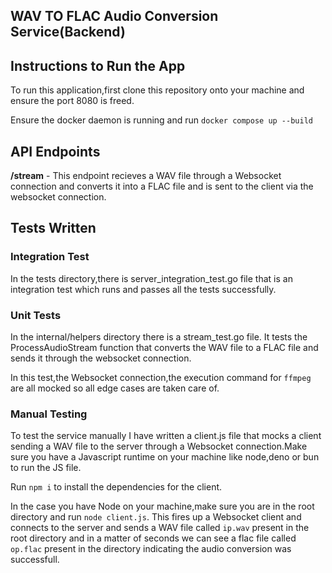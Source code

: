 ## WAV TO FLAC Audio Conversion Service(Backend)

## Instructions to Run the App

To run this application,first clone this repository onto your machine and ensure the port 8080 is freed.

Ensure the docker daemon is running and run `docker compose up --build`

## API Endpoints

**/stream** - This endpoint recieves a WAV file through a Websocket connection and converts it into a FLAC file and is sent to the client via the websocket connection.

## Tests Written

### Integration Test

In the tests directory,there is server_integration_test.go file that is an integration test which runs and passes all the tests successfully.

### Unit Tests

In the internal/helpers directory there is a stream_test.go file. It tests the ProcessAudioStream function that converts the WAV file to a FLAC file and sends it through the websocket connection.

In this test,the Websocket connection,the execution command for `ffmpeg` are all mocked so all edge cases are taken care of.

### Manual Testing

To test the service manually I have written a client.js file that mocks a client sending a WAV file to the server through a Websocket connection.Make sure you have a Javascript runtime on your machine like node,deno or bun to run the JS file.

Run `npm i` to install the dependencies for the client.

In the case you have Node on your machine,make sure you are in the root directory and run `node client.js`. This fires up a Websocket client and connects to the server and sends a WAV file called `ip.wav` present in the root directory and in a matter of seconds we can see a flac file called `op.flac` present in the directory indicating the audio conversion was successfull.
